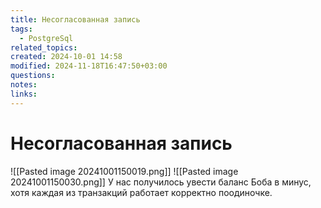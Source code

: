 ```yaml
---
title: Несогласованная запись
tags:
  - PostgreSql
related_topics: 
created: 2024-10-01 14:58
modified: 2024-11-18T16:47:50+03:00
questions: 
notes: 
links: 
---
```

# Несогласованная запись
![[Pasted image 20241001150019.png]]
![[Pasted image 20241001150030.png]]
У нас получилось увести баланс Боба в минус, хотя каждая из транзакций работает корректно поодиночке.



